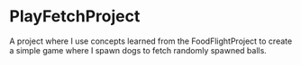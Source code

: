 # PlayFetchProject
 A project where I use concepts learned from the FoodFlightProject to create a simple game where I spawn dogs to fetch randomly spawned balls.
